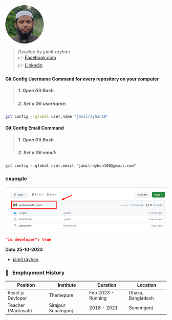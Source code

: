 ![jamil rayhan](/images/jamil.png)
> *Develop by jamil-rayhan*  <br />
> 👉 [Facebook.com](https://www.facebook.com/jamil.rayhan100) <br />
> 👉 [Linkedin](https://www.linkedin.com/in/jamilrayhan10/) <br />
 

#### Git Config Username Command for every repository on your computer

> #####  1. Open Git Bash.
> #####  2. Set a Git username:
```bash
git config --global user.name "jamilrayhan10"
```
#### Git Config Email Command

> #####  1. Open Git Bash.
> #####  2. Set a Git email:
```
git config --global user.email "jamilrayhan100@gmail.com"
```

### example 
![user-name](/images/github-usernam-light.png)


```json
"is developer": true
```
**Data 25-10-2023**
* [jamil rayhan](https://www.facebook.com/jamil.rayhan100)

### 💼 &nbsp; Employment History

| Position            | Institute                                   | Duration            | Location           |
| ------------------- | ------------------------------------------- | ------------------- | ------------------ |
| React js Devloper   | Themepure                                   | Feb 2023 - Running  | Dhaka, Bangladesh  |
| Teacher (Madrasah)  | Sirajpur Sunamgonj                          | 2018 - 2021         | Sunamgonj          |
             

<br />